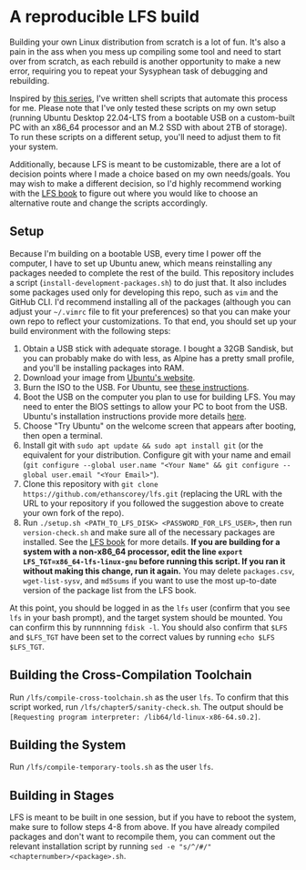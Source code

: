# A reproducible LFS build
Building your own Linux distribution from scratch is a lot of fun. It's also a pain in the ass when you mess up compiling some tool and need to start over from scratch, as each rebuild is another opportunity to make a new error, requiring you to repeat your Sysyphean task of debugging and rebuilding.

Inspired by [this series](https://www.youtube.com/watch?v=IXA0GNTLf_Q), I've written shell scripts that automate this process for me. Please note that I've only tested these scripts on my own setup (running Ubuntu Desktop 22.04-LTS from a bootable USB on a custom-built PC with an x86\_64 processor and an M.2 SSD with about 2TB of storage). To run these scripts on a different setup, you'll need to adjust them to fit your system.

Additionally, because LFS is meant to be customizable, there are a lot of decision points where I made a choice based on my own needs/goals. You may wish to make a different decision, so I'd highly recommend working with the [LFS book](https://www.linuxfromscratch.org/lfs/view/stable/index.html) to figure out where you would like to choose an alternative route and change the scripts accordingly.

## Setup
Because I'm building on a bootable USB, every time I power off the computer, I have to set up Ubuntu anew, which means reinstalling any packages needed to complete the rest of the build. This repository includes a script (`install-development-packages.sh`) to do just that. It also includes some packages used only for developing this repo, such as `vim` and the GitHub CLI. I'd recommend installing all of the packages (although you can adjust your `~/.vimrc` file to fit your preferences) so that you can make your own repo to reflect your customizations. To that end, you should set up your build environment with the following steps:
  1. Obtain a USB stick with adequate storage. I bought a 32GB Sandisk, but you can probably make do with less, as Alpine has a pretty small profile, and you'll be installing packages into RAM.
  2. Download your image from [Ubuntu's website](https://ubuntu.com/download/desktop).
  3. Burn the ISO to the USB. For Ubuntu, see [these instructions](https://ubuntu.com/tutorials/install-ubuntu-desktop#3-create-a-bootable-usb-stick).
  4. Boot the USB on the computer you plan to use for building LFS. You may need to enter the BIOS settings to allow your PC to boot from the USB. Ubuntu's installation instructions provide more details [here](https://ubuntu.com/tutorials/install-ubuntu-desktop#4-boot-from-usb-flash-drive).
  5. Choose "Try Ubuntu" on the welcome screen that appears after booting, then open a terminal.
  6. Install git with `sudo apt update && sudo apt install git` (or the equivalent for your distribution. Configure git with your name and email (`git configure --global user.name "<Your Name" && git configure --global user.email "<Your Email>"`).
  7. Clone this repository with `git clone https://github.com/ethanscorey/lfs.git` (replacing the URL with the URL to your repository if you followed the suggestion above to create your own fork of the repo).
  8. Run `./setup.sh <PATH_TO_LFS_DISK> <PASSWORD_FOR_LFS_USER>`, then run `version-check.sh` and make sure all of the necessary packages are installed. See the [LFS book](https://www.linuxfromscratch.org/lfs/view/stable/chapter02/hostreqs.html) for more details. **If you are building for a system with a non-x86_64 processor, edit the line `export LFS_TGT=x86_64-lfs-linux-gnu` before running this script. If you ran it without making this change, run it again.** You may delete `packages.csv`, `wget-list-sysv`, and `md5sums` if you want to use the most up-to-date version of the package list from the LFS book.

At this point, you should be logged in as the `lfs` user (confirm that you see `lfs` in your bash prompt), and the target system should be mounted. You can confirm this by runnnning `fdisk -l`. You should also confirm that `$LFS` and `$LFS_TGT` have been set to the correct values by running `echo $LFS $LFS_TGT`. 

## Building the Cross-Compilation Toolchain
Run `/lfs/compile-cross-toolchain.sh` as the user `lfs`. To confirm that this script worked, run `/lfs/chapter5/sanity-check.sh`. The output should be `[Requesting program interpreter: /lib64/ld-linux-x86-64.s0.2]`.

## Building the System
Run `/lfs/compile-temporary-tools.sh` as the user `lfs`.

## Building in Stages
LFS is meant to be built in one session, but if you have to reboot the system, make sure to follow steps 4-8 from above. If you have already compiled packages and don't want to recompile them, you can comment out the relevant installation script by running `sed -e "s/^/#/" <chapternumber>/<package>.sh`.
